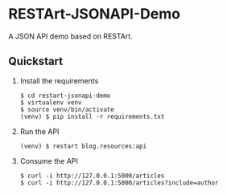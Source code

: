 # RESTArt-JSONAPI-Demo

A JSON API demo based on RESTArt.


## Quickstart

1. Install the requirements

    ```
    $ cd restart-jsonapi-demo
    $ virtualenv venv
    $ source venv/bin/activate
    (venv) $ pip install -r requirements.txt
    ```

2. Run the API

    ```
    (venv) $ restart blog.resources:api
    ```

3. Consume the API

    ```
    $ curl -i http://127.0.0.1:5000/articles
    $ curl -i http://127.0.0.1:5000/articles?include=author
    ```
